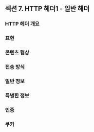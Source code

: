 ## 섹션 7. HTTP 헤더1 - 일반 헤더

### HTTP 헤더 개요

### 표현

### 콘텐츠 협상

### 전송 방식

### 일반 정보

### 특별한 정보

### 인증

### 쿠키
